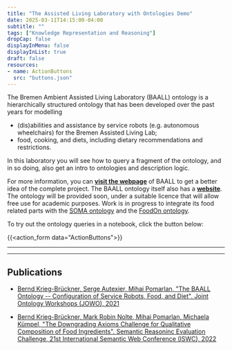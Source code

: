 ```yaml
---
title: "The Assisted Living Laboratory with Ontologies Demo"
date: 2025-03-11T14:15:00-04:00
subtitle: ""
tags: ["Knowledge Representation and Reasoning"]
dropCap: false
displayInMenu: false
displayInList: true
draft: false
resources:
- name: ActionButtons
  src: "buttons.json"
---
```


The Bremen Ambient Assisted Living Laboratory (BAALL) ontology is a hierarchically structured ontology that has been developed over the past years for modelling
 - (dis)abilities and assistance by service robots (e.g. autonomous wheelchairs) for the Bremen Assisted Living Lab;
 - food, cooking, and diets, including dietary recommendations and restrictions.
 
In this laboratory you will see how to query a fragment of the ontology, and in so doing, also get an intro to ontologies and description logic.

<param class="hidde-after-preview">

For more information, you can
<a class="btn btn-success" target="_blank" href="http://www.dfki.de/web/anwendungen-industrie/living-labs/bremen-ambient-assisted-living-lab-baall"><b>visit the webpage</b></a>
of BAALL to get a better idea of the complete project. The BAALL ontology itself also has a <a class="btn btn-success" target="_blank" href="http://ontologies.baall.de"><b>website</b></a>. The ontology will be provided soon, under a suitable licence that will allow free use for academic purposes. Work is in progress to integrate its food related parts with the 
<a class="btn btn-success" target="_blank" href="https://ease-crc.org/soma/">SOMA ontology</a> and the 
<a class="btn btn-success" target="_blank" href="https://foodon.org/">FoodOn ontology</a>.

To try out the ontology queries in a notebook, click the button below:

{{<action_form data="ActionButtons">}}

---

---

Publications
---

- [Bernd Krieg-Brückner, Serge Autexier, Mihai Pomarlan, "The BAALL Ontology -- Configuration of Service Robots, Food, and Diet". Joint Ontology Workshops (JOWO), 2021](https://ceur-ws.org/Vol-2969/paper37-FoisShowCase.pdf)

- [Bernd Krieg-Brückner, Mark Robin Nolte, Mihai Pomarlan, Michaela Kümpel, "The Downgrading Axioms Challenge for Qualitative Composition of Food Ingredients". Semantic Reasoninc Evaluation Challenge, 21st International Semantic Web Conference (ISWC), 2022](https://ceur-ws.org/Vol-3337/semrec_paper2.pdf)

